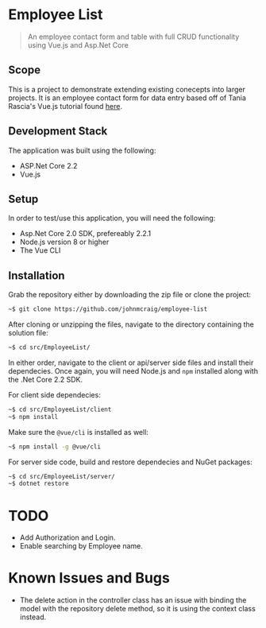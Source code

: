 # Employee List
> An employee contact form and table with full CRUD functionality using Vue.js and Asp.Net Core

## Scope
This is a project to demonstrate extending existing conecepts into larger projects. It is an employee contact form for data entry based off of Tania Rascia's Vue.js tutorial found [here](https://www.taniarascia.com/getting-started-with-vue/).

## Development Stack
The application was built using the following:
- ASP.Net Core 2.2
- Vue.js

## Setup
In order to test/use this application, you will need the following:
- Asp.Net Core 2.0 SDK, prefereably 2.2.1
- Node.js version 8 or higher
- The Vue CLI

## Installation
Grab the repository either by downloading the zip file or clone the project:
```sh
~$ git clone https://github.com/johnmcraig/employee-list
```
After cloning or unzipping the files, navigate to the directory containing the solution file:
```sh
~$ cd src/EmployeeList/
```
In either order, navigate to the client or api/server side files and install their dependecies. Once again, you will need Node.js and `npm` installed along with the .Net Core 2.2 SDK.

For client side dependecies:
```sh
~$ cd src/EmployeeList/client
~$ npm install
```
Make sure the `@vue/cli` is installed as well:
```sh
~$ npm install -g @vue/cli
```

For server side code, build and restore dependecies and NuGet packages:
```sh
~$ cd src/EmployeeList/server/
~$ dotnet restore
```

# TODO
- Add Authorization and Login.
- Enable searching by Employee name.

# Known Issues and Bugs
- The delete action in the controller class has an issue with binding the model with the repository delete method, so it is using the context class instead.
